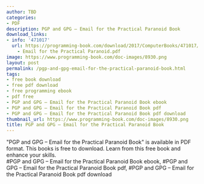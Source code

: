 ```yaml
---
author: TBD
categories:
- PDF
description: PGP and GPG – Email for the Practical Paranoid Book
download_links:
- info: '471017'
  url: https://programming-book.com/download/2017/ComputerBooks/471017/PGP and GPG
    - Email for the Practical Paranoid.pdf
image: https://www.programming-book.com/doc-images/8930.png
layout: post
permalink: /pgp-and-gpg-email-for-the-practical-paranoid-book.html
tags:
- free book download
- free pdf download
- free programming ebook
- pdf free
- PGP and GPG – Email for the Practical Paranoid Book ebook
- PGP and GPG – Email for the Practical Paranoid Book pdf
- PGP and GPG – Email for the Practical Paranoid Book pdf download
thumbnail_url: https://www.programming-book.com/doc-images/8930.png
title: PGP and GPG – Email for the Practical Paranoid Book
---
```


 
<div class="item-desc text-justify">
  "PGP and GPG – Email for the Practical Paranoid Book" is available in PDF format. This books is free to download. Learn from this free book and enhance your skills.
  <br>
  #PGP and GPG – Email for the Practical Paranoid Book ebook, #PGP and GPG – Email for the Practical Paranoid Book pdf, #PGP and GPG – Email for the Practical Paranoid Book pdf download
</div>